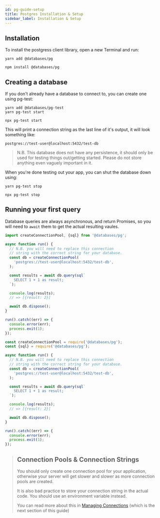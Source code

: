 ```yaml
---
id: pg-guide-setup
title: Postgres Installation & Setup
sidebar_label: Installation & Setup
---
```


## Installation

To install the postgress client library, open a new Terminal and run:

```yarn
yarn add @databases/pg
```

```npm
npm install @databases/pg
```

## Creating a database

If you don't already have a database to connect to, you can create one using pg-test:

```yarn
yarn add @databases/pg-test
yarn pg-test start
```

```npm
npx pg-test start
```

This will print a connection string as the last line of it's output, it will look something like:

```
postgres://test-user@localhost:5432/test-db
```

> N.B. This database does not have any persistence, it should only be used for testing things out/getting started. Please do not store anything even vaguely important in it.

When you're done testing out your app, you can shut the database down using:

```yarn
yarn pg-test stop
```

```npm
npx pg-test stop
```

## Running your first query

Database queries are always asynchronous, and return Promises, so you will need to `await` them to get the actual resulting vaules.

```typescript
import createConnectionPool, {sql} from '@databases/pg';

async function run() {
  // N.B. you will need to replace this connection
  // string with the correct string for your database.
  const db = createConnectionPool(
    'postgres://test-user@localhost:5432/test-db',
  );

  const results = await db.query(sql`
    SELECT 1 + 1 as result;
  `);

  console.log(results);
  // => [{result: 2}]

  await db.dispose();
}

run().catch((err) => {
  console.error(err);
  process.exit(1);
});
```

```javascript
const createConnectionPool = require('@databases/pg');
const {sql} = require('@databases/pg');

async function run() {
  // N.B. you will need to replace this connection
  // string with the correct string for your database.
  const db = createConnectionPool(
    'postgres://test-user@localhost:5432/test-db',
  );

  const results = await db.query(sql`
    SELECT 1 + 1 as result;
  `);

  console.log(results);
  // => [{result: 2}]

  await db.dispose();
}

run().catch((err) => {
  console.error(err);
  process.exit(1);
});
```

> ## Connection Pools & Connection Strings
>
> You should only create one connection pool for your application, otherwise your server will get slower and
> slower as more connection pools are created.
>
> It is also bad practice to store your connection string in the actual code. You should use an environment
> variable instead.
>
> You can read more about this in [Managing Connections](pg-guide-connections.md) (which is the next section of this guide)
